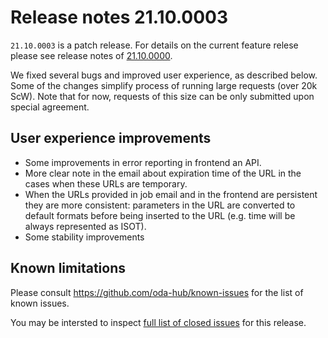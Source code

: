 # Release notes 21.10.0003

`21.10.0003` is a patch release. For details on the current feature relese please see release notes of [21.10.0000](https://github.com/oda-hub/release-notes/tree/21.10.0000).

We fixed several bugs and improved user experience, as described below.
Some of the changes simplify process of running large requests (over 20k ScW). 
Note that for now, requests of this size can be only submitted upon special agreement.

## User experience improvements

* Some improvements in error reporting in frontend an API.
* More clear note in the email about expiration time of the URL in the cases when these URLs are temporary.
* When the URLs provided in job email and in the frontend are persistent they are more consistent: parameters in the URL are converted to default formats before being inserted to the URL (e.g. time will be always represented as ISOT).
* Some stability improvements

## Known limitations

Please consult https://github.com/oda-hub/known-issues for the list of known issues.

You may be intersted to inspect [full list of closed issues](https://github.com/issues?q=org%3Aoda-hub+milestone%3Av21.10.0003) for this release.
